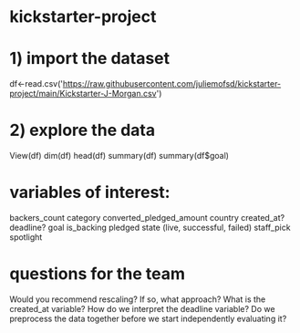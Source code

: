 # kickstarter-project
# 1) import the dataset
df<-read.csv('https://raw.githubusercontent.com/juliemofsd/kickstarter-project/main/Kickstarter-J-Morgan.csv')

# 2) explore the data
View(df)
dim(df)
head(df)
summary(df)
summary(df$goal)

# variables of interest:
backers_count
category
converted_pledged_amount
country
created_at?
deadline?
goal
is_backing 
pledged
state (live, successful, failed)
staff_pick
spotlight

# questions for the team
Would you recommend rescaling? If so, what approach?
What is the created_at variable?
How do we interpret the deadline variable?
Do we preprocess the data together before we start independently evaluating it?
